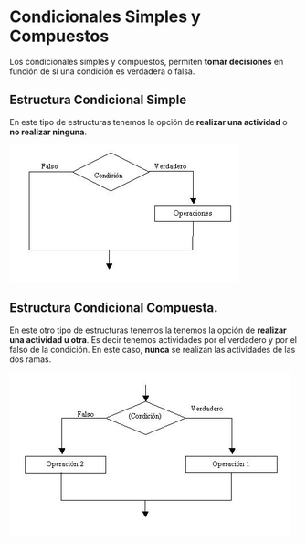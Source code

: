 # Condicionales Simples y Compuestos

Los condicionales simples y compuestos, permiten **tomar decisiones** en función de si una condición es verdadera o falsa.

## Estructura Condicional Simple

En este tipo de estructuras tenemos la opción de **realizar una actividad** o **no realizar ninguna**.

![Estructura Condicional Simple](https://github.com/JuananA1000/PythonYa/blob/main/04.%20Estructuras%20Condicionales/01.%20Condicionales%20Simples%20y%20Compuestos/ECS.jpg?raw=true)

## Estructura Condicional Compuesta.

En este otro tipo de estructuras tenemos la tenemos la opción de **realizar una actividad u otra**. Es decir tenemos actividades por el verdadero y por el falso de la condición. En este caso, **nunca** se realizan las actividades de las dos ramas.

![Estructura Condicional Compuesta](https://github.com/JuananA1000/PythonYa/blob/main/04.%20Estructuras%20Condicionales/01.%20Condicionales%20Simples%20y%20Compuestos/ECC.jpg?raw=true)
